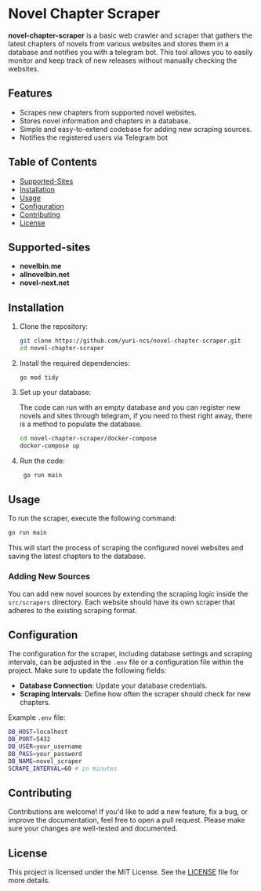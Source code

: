 


# Novel Chapter Scraper

**novel-chapter-scraper** is a basic web crawler and scraper that gathers the latest chapters of novels from various websites and stores them in a database and notifies you with a telegram bot. This tool allows you to easily monitor and keep track of new releases without manually checking the websites.

## Features

- Scrapes new chapters from supported novel websites.
- Stores novel information and chapters in a database.
- Simple and easy-to-extend codebase for adding new scraping sources.
- Notifies the registered users via Telegram bot

## Table of Contents
- [Supported-Sites](#supported-sites)
- [Installation](#installation)
- [Usage](#usage)
- [Configuration](#configuration)
- [Contributing](#contributing)
- [License](#license)

## Supported-sites

- **novelbin.me**
- **allnovelbin.net**
- **novel-next.net**


## Installation

1. Clone the repository:
   ```bash
   git clone https://github.com/yuri-ncs/novel-chapter-scraper.git
   cd novel-chapter-scraper
   ```

2. Install the required dependencies:
   ```golang
   go mod tidy
   ```

3. Set up your database:
   
   The code can run with an empty database and you can register new novels and sites through telegram, if you need to thest right away, there is a method to populate the database.
   
   ```bash
   cd novel-chapter-scraper/docker-compose
   docker-compose up
   ```
 5. Run the code:
    ```bash
     go run main
    ```
 

## Usage

To run the scraper, execute the following command:
```bash
go run main
```

This will start the process of scraping the configured novel websites and saving the latest chapters to the database.

### Adding New Sources

You can add new novel sources by extending the scraping logic inside the `src/scrapers` directory. Each website should have its own scraper that adheres to the existing scraping format.

## Configuration

The configuration for the scraper, including database settings and scraping intervals, can be adjusted in the `.env` file or a configuration file within the project. Make sure to update the following fields:

- **Database Connection**: Update your database credentials.
- **Scraping Intervals**: Define how often the scraper should check for new chapters.

Example `.env` file:
```bash
DB_HOST=localhost
DB_PORT=5432
DB_USER=your_username
DB_PASS=your_password
DB_NAME=novel_scraper
SCRAPE_INTERVAL=60 # in minutes
```

## Contributing

Contributions are welcome! If you'd like to add a new feature, fix a bug, or improve the documentation, feel free to open a pull request. Please make sure your changes are well-tested and documented.

## License

This project is licensed under the MIT License. See the [LICENSE](LICENSE) file for more details.
